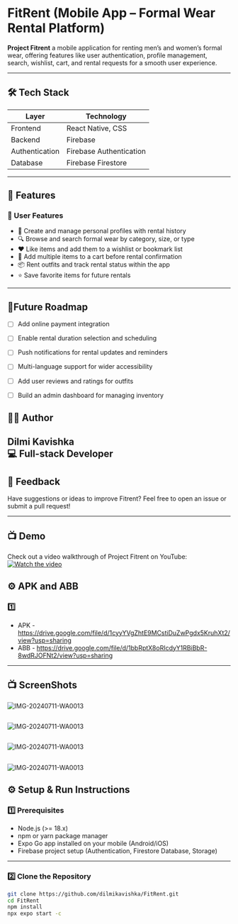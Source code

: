 #   FitRent (Mobile App – Formal Wear Rental Platform)

**Project Fitrent** a mobile application for renting men’s and women’s formal wear, offering features
 like user authentication, profile management, search, wishlist, cart, and rental requests for a
 smooth user experience.

---

## 🛠️ Tech Stack

| Layer         | Technology                    |
|---------------|-------------------------------|
| Frontend      | React Native, CSS         |
| Backend       | Firebase                   |
| Authentication| Firebase Authentication  |
| Database      | Firebase Firestore                         |
---

## 🚀 Features

### 👥 User Features
- 👤 Create and manage personal profiles with rental history
- 🔍 Browse and search formal wear by category, size, or type
- ❤️ Like items and add them to a wishlist or bookmark list
- 🛒 Add multiple items to a cart before rental confirmation
- 📦 Rent outfits and track rental status within the app
- ⭐ Save favorite items for future rentals

---

## 📌Future Roadmap

- [ ] Add online payment integration
- [ ] Enable rental duration selection and scheduling
- [ ] Push notifications for rental updates and reminders
- [ ] Multi-language support for wider accessibility
- [ ] Add user reviews and ratings for outfits
- [ ] Build an admin dashboard for managing inventory


## 👨‍💻 Author

**Dilmi Kavishka**  
💻 Full-stack Developer 
---


## 💬 Feedback

Have suggestions or ideas to improve Fitrent? Feel free to open an issue or submit a pull request!

---

## 📺 Demo

Check out a video walkthrough of Project Fitrent on YouTube:  
[![Watch the video](assets/demo%20images/amd%201%20copy.jpg)](https://youtu.be/wfdxZL9nly8)

## ⚙️ APK and ABB

### 1️⃣ 
- APK - https://drive.google.com/file/d/1cyyYVgZhtE9MCstiDuZwPgdx5KruhXt2/view?usp=sharing
- ABB - https://drive.google.com/file/d/1bbRptX8oRIcdyY1RBiBbR-8wdRJOFNt2/view?usp=sharing

---


## 📺 ScreenShots

![IMG-20240711-WA0013](assets/demo%20images//IMG_9921.PNG)
## 
![IMG-20240711-WA0013](assets/demo%20images//IMG_9923.PNG)
## 
![IMG-20240711-WA0013](assets/demo%20images//IMG_9925.PNG)
## 
![IMG-20240711-WA0013](assets/demo%20images//IMG_9928.PNG)


## ⚙️ Setup & Run Instructions

### 1️⃣ Prerequisites
- Node.js (>= 18.x)
- npm or yarn package manager
- Expo Go app installed on your mobile (Android/iOS)
- Firebase project setup (Authentication, Firestore Database, Storage)

---

### 2️⃣ Clone the Repository
```bash
git clone https://github.com/dilmikavishka/FitRent.git
cd FitRent
npm install
npx expo start -c 


